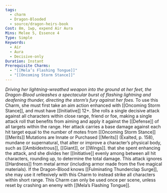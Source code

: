 ```yaml
---
tags:
  - charm
  - Dragon-Blooded
  - source/dragon-heirs-book
Cost: 8m, 1wp, expend Air Aura
Mins: Melee 5, Essence 4
Type: Simple
Keywords:
  - Air
  - Aura
  - Decisive-only
Duration: Instant
Prerequisite Charms:
  - "[[Mela’s Flashing Tongue]]"
  - "[[Oncoming Storm Stance]]"
---
```

*Driving her lightning-wreathed weapon into the ground at her feet, the Dragon-Blood unleashes a spectacular burst of flashing lightning and deafening thunder, directing the storm’s fury against her foes.*
To use this Charm, she must first take an aim action enhanced with [[Oncoming Storm Stance]], and must have [[Initiative]] 12+.
She rolls a single decisive attack against all characters within close range, friend or foe, making a single attack roll that benefits from aiming and apply it against the [[Defense]] of all targets within the range. Her attack carries a base damage against each hit target equal to the number of motes from [[Oncoming Storm Stance]] [[Merits]] Mutations are Innate or Purchased [[Merits]] (Exalted, p. 158), mundane or supernatural, that alter or improve a character’s physical body, such as [[Ambidextrous]], [[Giant]], or [[Wings]].
that she spent enhancing the attack, and she divides her [[Initiative]] evenly among between all hit characters, rounding up, to determine the total damage. This attack ignores [[Hardness]] from metal armor (including armor made from the five magical materials).
If the Dragon-Blood knows [[Fulminating Thunderclap Surge]], she may use it reflexively with this Charm to instead strike all characters within short range.
This Charm can only be used once per scene, unless reset by crashing an enemy with [[Mela’s Flashing Tongue]].